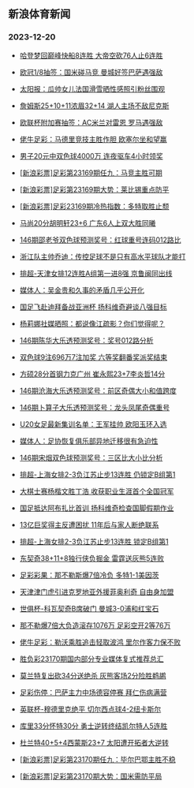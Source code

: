 ## 新浪体育新闻 
### 2023-12-20

+ [哈登梦回巅峰快船8连胜 大帝空砍76人止6连胜](https://sports.sina.com.cn/basketball/nba/2023-12-19/doc-imzypkky2983096.shtml)

+ [欧冠1/8抽签：国米碰马竞 曼城好签巴萨遇强敌](https://sports.sina.com.cn/g/pl/2023-12-19/doc-imzynxvi3068036.shtml)

+ [太阳报：瓜帅女儿法国滑雪晒性感照引粉丝围观](https://sports.sina.com.cn/global/others/2023-12-19/doc-imzypeaz0415962.shtml)

+ [詹姆斯25+10+11浓眉32+14 湖人主场不敌尼克斯](https://sports.sina.com.cn/basketball/nba/2023-12-19/doc-imzypqsz2780150.shtml)

+ [欧联杯附加赛抽签：AC米兰对雷恩 罗马遇强敌](https://sports.sina.com.cn/g/seriea/2023-12-19/doc-imzynxve3182070.shtml)

+ [佬牛足彩：马德里竞技主胜作胆 欧塞尔坐和望赢](https://sports.sina.com.cn/l/2023-12-19/doc-imzypqsv0224278.shtml)

+ [男子20元中双色球4000万 连夜驱车4小时领奖](https://sports.sina.com.cn/l/2023-12-19/doc-imzynxvi3070040.shtml)

+ [[新浪彩票]足彩第23169期任九：马竞主胜可期](https://sports.sina.com.cn/l/2023-12-19/doc-imzynxvi3072018.shtml)

+ [[新浪彩票]足彩第23169期大势：莱比锡重点防平](https://sports.sina.com.cn/l/2023-12-19/doc-imzynxve3183863.shtml)

+ [[新浪彩票]足彩23169期冷热指数：多特取胜止颓](https://sports.sina.com.cn/l/2023-12-19/doc-imzynxve3185645.shtml)

+ [马尚20分胡明轩23+6 广东6人上双大胜同曦](https://sports.sina.com.cn/basketball/cba/2023-12-19/doc-imzyqfqq2624757.shtml)

+ [146期邵老爷双色球预测奖号：红球重号连码012路比](https://sports.sina.com.cn/l/2023-12-19/doc-imzypkkz9768545.shtml)

+ [浙江队主帅乔迪：传控足球不是只有高水平球队才能打](https://sports.sina.com.cn/china/2023-12-19/doc-imzypqsw2906978.shtml)

+ [排超-天津女排12连胜A组第一进8强 京鲁闽同出线](https://sports.sina.com.cn/others/volleyball/2023-12-19/doc-imzyqfqq2626897.shtml)

+ [媒体人：吴金贵和久事的矛盾几乎公开化](https://sports.sina.com.cn/china/j/2023-12-19/doc-imzyqfqv7056311.shtml)

+ [国足飞赴迪拜备战亚洲杯 扬科维奇避谈八强目标](https://sports.sina.com.cn/china/national/2023-12-19/doc-imzypeca3089934.shtml)

+ [杨莉娜社媒晒照：都说像江疏影？你们觉得呢？](https://sports.sina.com.cn/china/womenfootballs/2023-12-19/doc-imzypzhr0046214.shtml)

+ [146期陈华大乐透预测奖号：奖号012路分析](https://sports.sina.com.cn/l/2023-12-19/doc-imzypqsw2897568.shtml)

+ [双色球9注696万7注加奖 六等奖翻番奖派奖结束](https://sports.sina.com.cn/l/2023-12-19/doc-imzyqfqt2504279.shtml)

+ [方硕28分首钢力克广州 崔永熙23+7李炎哲14分](https://sports.sina.com.cn/basketball/cba/2023-12-19/doc-imzyqfqq2627151.shtml)

+ [146期沧海大乐透预测奖号：前区奇偶大小和值跨度](https://sports.sina.com.cn/l/2023-12-19/doc-imzypqsv0226312.shtml)

+ [146期卜算子大乐透预测奖号：龙头凤尾奇偶重号](https://sports.sina.com.cn/l/2023-12-19/doc-imzypqsw2896886.shtml)

+ [U20女足最新集训名单：王军挂帅 欧阳玉环入选](https://sports.sina.com.cn/china/womenfootballs/2023-12-19/doc-imzypzhv2602750.shtml)

+ [媒体人：足协恢复俱乐部异地迁移很有急迫性](https://sports.sina.com.cn/china/j/2023-12-19/doc-imzyqfqq2621857.shtml)

+ [146期宋烟双色球预测奖号：三区比大小比分析](https://sports.sina.com.cn/l/2023-12-19/doc-imzypkky2990559.shtml)

+ [排超-上海女排2-3负江苏止步13连胜 仍锁定B组第1](https://sports.sina.com.cn/others/volleyball/2023-12-19/doc-imzyqmwn2501784.shtml)

+ [大棋士赛杨楷文胜丁浩 收获职业生涯首个全国冠军](https://sports.sina.com.cn/go/2023-12-19/doc-imzypzhs2700153.shtml)

+ [国足抵达阿布扎比首训 扬科维奇检查国脚假期作业](https://sports.sina.com.cn/china/national/2023-12-19/doc-imzypkkz9756425.shtml)

+ [13亿巨奖得主反遭困扰 11年后与家人断绝联系](https://sports.sina.com.cn/l/2023-12-20/doc-imzypzhr0032156.shtml)

+ [排超-上海女排2-3负江苏止步13连胜 锁定B组第1](https://sports.sina.com.cn/others/volleyball/2023-12-19/doc-imzyqmwn2501784.shtml)

+ [东契奇38+11+8独行侠负掘金 雷霆送灰熊5连败](https://sports.sina.com.cn/basketball/nba/2023-12-19/doc-imzypkkz9789123.shtml)

+ [足彩彩果：那不勒斯爆7倍冷负 多特1-1美因茨](https://sports.sina.com.cn/l/2023-12-20/doc-imzyriaa2059092.shtml)

+ [天津津门虎引进克罗地亚外援菲奥利奇 自由身加盟](https://sports.sina.com.cn/china/2023-12-19/doc-imzypeca3095122.shtml)

+ [世俱杯-科瓦契奇B席破门 曼城3-0浦和红宝石](https://sports.sina.com.cn/g/pl/2023-12-20/doc-imzyriaa2072728.shtml)

+ [那不勒爆7倍大负造滚存1076万 足彩空开2等76万](https://sports.sina.com.cn/l/2023-12-20/doc-imzyriaa2059092.shtml)

+ [佬牛足彩：勒沃乘胜追击轻取波鸿 里尔作客力保不败](https://sports.sina.com.cn/l/2023-12-20/doc-imzyrpiz8741476.shtml)

+ [胜负彩23170期国内部分专业媒体复式推荐总汇](https://sports.sina.com.cn/l/2023-12-19/doc-imzypqsz2789930.shtml)

+ [莫兰特复出砍34分送绝杀 灰熊客场2分险胜鹈鹕](https://sports.sina.com.cn/basketball/nba/2023-12-20/doc-imzyrpkc1852080.shtml)

+ [足彩伤停：巴萨主力中场德容停赛 拜仁伤病满营](https://sports.sina.com.cn/l/2023-12-19/doc-imzypzhv2585361.shtml)

+ [英联杯-穆德里克绝平 切尔西点球4-2纽卡斯尔](https://sports.sina.com.cn/g/pl/2023-12-20/doc-imzyriac8851795.shtml)

+ [库里33分怀特30分 勇士逆转终结凯尔特人5连胜](https://sports.sina.com.cn/basketball/nba/2023-12-20/doc-imzyrtsc6309876.shtml)

+ [杜兰特40+5+4西蒙斯23+7 太阳遭开拓者大逆转](https://sports.sina.com.cn/basketball/nba/2023-12-20/doc-imzyrtsc6311763.shtml)

+ [[新浪彩票]足彩第23170期任九：毕尔巴鄂主胜不稳](https://sports.sina.com.cn/l/2023-12-20/doc-imzyriaa2060922.shtml)

+ [[新浪彩票]足彩第23170期大势：国米需防平局](https://sports.sina.com.cn/l/2023-12-20/doc-imzyriaa2060520.shtml)

